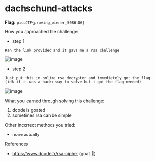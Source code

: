 # dachschund-attacks

**Flag:** `picoCTF{proving_wiener_5086186}`

How you approached the challenge:

- step 1

```
Ran the link provided and it gave me a rsa challenge
```
![image](https://github.com/user-attachments/assets/f6deda50-079a-40eb-9314-d94bf4a5b0b9)

- step 2

```
Just put this in online rsa decrypter and immedietely got the flag (idk if it was a hacky way to solve but i got the flag needed)
```
![image](https://github.com/user-attachments/assets/ec5b5d17-5fbf-4bbb-a528-9433d321c730)

What you learned through solving this challenge:

1. dcode is goated
2. sometimes rsa can be simple

Other incorrect methods you tried:

- none actually

References

- https://www.dcode.fr/rsa-cipher (goat 🙏)
